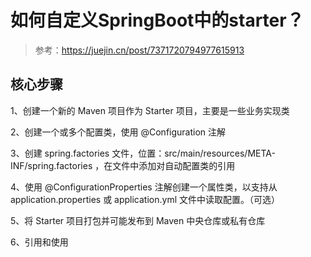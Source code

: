 # 如何自定义SpringBoot中的starter？


>   参考：https://juejin.cn/post/7371720794977615913
>
>   

## **核心步骤**

1、创建一个新的 Maven 项目作为 Starter 项目，主要是一些业务实现类

2、创建一个或多个配置类，使用 @Configuration 注解

3、创建 spring.factories 文件，位置：src/main/resources/META-INF/spring.factories ，在文件中添加对自动配置类的引用

4、使用 @ConfigurationProperties 注解创建一个属性类，以支持从 application.properties 或 application.yml 文件中读取配置。（可选）

5、将 Starter 项目打包并可能发布到 Maven 中央仓库或私有仓库

6、引用和使用

